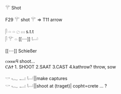𓄝 Shot  

F29 𓄝 shot  𓄝 => T11 arrow  

𓋴 𓏏 𓏏 𓐎 𓏥 s.t.t  
𓋴 𓄝 𓏏 [[𓌕]] 𓂡  

[[𓌕]] Schießer  

ⲥⲟⲑⲛⲉϥ shoot...  
ⲤⲀϮ 1. SHOOT 2.SAAT 3.CAST 4.kathrow? throw, sow  


𓎡 𓆑 𓂝 𓂡||make captures  
𓎡 𓆑 𓂝 𓂡||shoot at (traget)| copht=crete ... ?  